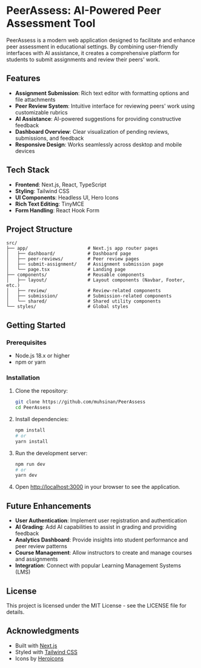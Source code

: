 # PeerAssess: AI-Powered Peer Assessment Tool

PeerAssess is a modern web application designed to facilitate and enhance peer assessment in educational settings. By combining user-friendly interfaces with AI assistance, it creates a comprehensive platform for students to submit assignments and review their peers' work.

## Features

- **Assignment Submission**: Rich text editor with formatting options and file attachments
- **Peer Review System**: Intuitive interface for reviewing peers' work using customizable rubrics
- **AI Assistance**: AI-powered suggestions for providing constructive feedback
- **Dashboard Overview**: Clear visualization of pending reviews, submissions, and feedback
- **Responsive Design**: Works seamlessly across desktop and mobile devices

## Tech Stack

- **Frontend**: Next.js, React, TypeScript
- **Styling**: Tailwind CSS
- **UI Components**: Headless UI, Hero Icons
- **Rich Text Editing**: TinyMCE
- **Form Handling**: React Hook Form

## Project Structure

```
src/
├── app/                      # Next.js app router pages
│   ├── dashboard/            # Dashboard page
│   ├── peer-reviews/         # Peer review pages
│   ├── submit-assignment/    # Assignment submission page
│   └── page.tsx              # Landing page
├── components/               # Reusable components
│   ├── layout/               # Layout components (Navbar, Footer, etc.)
│   ├── review/               # Review-related components
│   ├── submission/           # Submission-related components
│   └── shared/               # Shared utility components
└── styles/                   # Global styles
```

## Getting Started

### Prerequisites

- Node.js 18.x or higher
- npm or yarn

### Installation

1. Clone the repository:
   ```bash
   git clone https://github.com/muhsinan/PeerAssess
   cd PeerAssess
   ```

2. Install dependencies:
   ```bash
   npm install
   # or
   yarn install
   ```

3. Run the development server:
   ```bash
   npm run dev
   # or
   yarn dev
   ```

4. Open [http://localhost:3000](http://localhost:3000) in your browser to see the application.

## Future Enhancements

- **User Authentication**: Implement user registration and authentication
- **AI Grading**: Add AI capabilities to assist in grading and providing feedback
- **Analytics Dashboard**: Provide insights into student performance and peer review patterns
- **Course Management**: Allow instructors to create and manage courses and assignments
- **Integration**: Connect with popular Learning Management Systems (LMS)

## License

This project is licensed under the MIT License - see the LICENSE file for details.

## Acknowledgments

- Built with [Next.js](https://nextjs.org/)
- Styled with [Tailwind CSS](https://tailwindcss.com/)
- Icons by [Heroicons](https://heroicons.com/)
